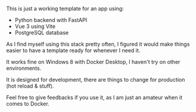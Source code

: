 This is just a working template for an app using:
- Python backend with FastAPI
- Vue 3 using Vite
- PostgreSQL database

As I find myself using this stack pretty often, I figured it would make things easier to have a template ready for whenever I need it.

It works fine on Windows 8 with Docker Desktop, I haven't try on other environments.

It is designed for development, there are things to change for production (hot reload & stuff).

Feel free to give feedbacks if you use it, as I am just an amateur when it comes to Docker.